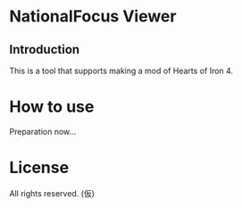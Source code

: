 # NationalFocus Viewer

## Introduction

This is a tool that supports making a mod of Hearts of Iron 4.

# How to use

Preparation now...

# License

All rights reserved. (仮)
